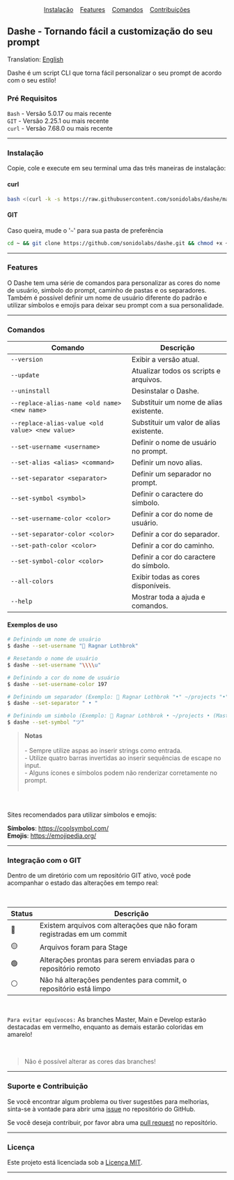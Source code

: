 <div align="center">
  <a href="#instalação">Instalação</a> 
  &nbsp;&nbsp;
  <a href="#features">Features</a> 
  &nbsp;&nbsp;
  <a href="#comandos">Comandos</a>
  &nbsp;&nbsp;
  <a href="#suporte-e-contribuição">Contribuições</a>
</div>

## Dashe - Tornando fácil a customização do seu prompt

Translation: [English](./README.md)

Dashe é um script CLI que torna fácil personalizar o seu prompt de acordo com o seu estilo!

### Pré Requisitos

`Bash` - Versão 5.0.17 ou mais recente <br>
`GIT` - Versão 2.25.1 ou mais recente <br>
`curl` - Versão 7.68.0 ou mais recente

---

### Instalação

Copie, cole e execute em seu terminal uma das três maneiras de instalação:

#### curl
```bash
bash <(curl -k -s https://raw.githubusercontent.com/sonidolabs/dashe/master/install.sh)
```

#### GIT
Caso queira, mude o '`~`' para sua pasta de preferência

```bash
cd ~ && git clone https://github.com/sonidolabs/dashe.git && chmod +x ~/dashe/install.sh && ~/dashe/install.sh
```
---

### Features

O Dashe tem uma série de comandos para personalizar as cores do nome de usuário, simbolo do prompt, caminho de pastas e os separadores. Também é possível definir um nome de usuário diferente do padrão e utilizar símbolos e emojis para deixar seu prompt com a sua personalidade.

---

### Comandos

| Comando                                               | Descrição                                 |
| -----------                                           | -----------                               |
| `--version`                                           | Exibir a versão atual.                    |
| `--update`                                            | Atualizar todos os scripts e arquivos.    |
| `--uninstall`                                         | Desinstalar o Dashe.                      |
| `--replace-alias-name <old name> <new name>`          | Substituir um nome de alias existente.    |
| `--replace-alias-value <old value> <new value>`       | Substituir um valor de alias existente.   |
| `--set-username <username>`                           | Definir o nome de usuário no prompt.      |
| `--set-alias <alias> <command>`                       | Definir um novo alias.                    |
| `--set-separator <separator>`                         | Definir um separador no prompt.           |
| `--set-symbol <symbol>`                               | Definir o caractere do símbolo.           |
| `--set-username-color <color>`                        | Definir a cor do nome de usuário.         |
| `--set-separator-color <color>`                       | Definir a cor do separador.               |
| `--set-path-color <color>`                            | Definir a cor do caminho.                 |
| `--set-symbol-color <color>`                          | Definir a cor do caractere do símbolo.    |
| `--all-colors`                                        | Exibir todas as cores disponíveis.        |
| `--help`                                              | Mostrar toda a ajuda e comandos.          |

#### Exemplos de uso

```bash
# Definindo um nome de usuário
$ dashe --set-username "👑 Ragnar Lothbrok"

# Resetando o nome de usuário
$ dashe --set-username "\\\\u"

# Definindo a cor do nome de usuário
$ dashe --set-username-color 197

# Definindo um separador (Exemplo: 👑 Ragnar Lothbrok "•" ~/projects "•" (Master ●) ツ)
$ dashe --set-separator " • "

# Definindo um simbolo (Exemplo: 👑 Ragnar Lothbrok • ~/projects • (Master ●) "ツ")
$ dashe --set-symbol "ツ"
```

> **Notas** <br><br>
> \- Sempre utilize aspas ao inserir strings como entrada.<br>
> \- Utilize quatro barras invertidas ao inserir sequências de escape no input.<br>
> \- Alguns ícones e símbolos podem não renderizar corretamente no prompt.<br><br>

<br>

Sites recomendados para utilizar símbolos e emojis:

**Símbolos**: https://coolsymbol.com/ <br>
**Emojis**: https://emojipedia.org/

---

### Integração com o GIT

Dentro de um diretório com um repositório GIT ativo, você pode acompanhar o estado das alterações em tempo real:

<br>

| Status      | Descrição |
| ----------- | ----------- |
| 🔴 | Existem arquivos com alterações que não foram registradas em um commit |
| 🟡 | Arquivos foram para Stage |
| 🟢 | Alterações prontas para serem enviadas para o repositório remoto |
| ⚪ | Não há alterações pendentes para commit, o repositório está limpo |

<br>

`Para evitar equívocos:` As branches Master, Main e Develop estarão destacadas em vermelho, enquanto as demais estarão coloridas em amarelo!

<br>

> Não é possível alterar as cores das branches!

---

### Suporte e Contribuição

Se você encontrar algum problema ou tiver sugestões para melhorias, sinta-se à vontade para abrir uma [issue](https://github.com/sonidolabs/dashe/issues) no repositório do GitHub.

Se você deseja contribuir, por favor abra uma [pull request](https://github.com/sonidolabs/dashe/pulls) no repositório.

---

### Licença

Este projeto está licenciada sob a [Licença MIT](https://opensource.org/licenses/MIT).

---
